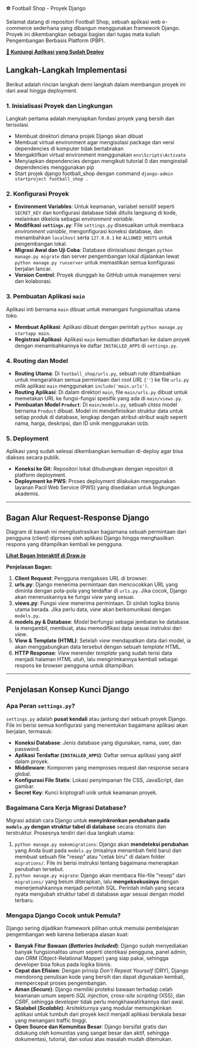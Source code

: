 ⚽ Football Shop - Proyek Django

Selamat datang di repositori Football Shop, sebuah aplikasi web e-commerce sederhana yang dibangun menggunakan framework Django. Proyek ini dikembangkan sebagai bagian dari tugas mata kuliah Pengembangan Berbasis Platform (PBP).

**[🔗 Kunjungi Aplikasi yang Sudah Deploy](https://prasetya-surya-footballshop.pbp.cs.ui.ac.id/)**

## Langkah-Langkah Implementasi

Berikut adalah rincian langkah demi langkah dalam membangun proyek ini dari awal hingga deployment.

### 1. Inisialisasi Proyek dan Lingkungan
Langkah pertama adalah menyiapkan fondasi proyek yang bersih dan terisolasi.
- Membuat direktori dimana projek Django akan dibuat
- Membuat virtual environment agar mengisolasi package dan versi dependencies di komputer tidak bertabrakan
- Mengaktifkan virtual environment menggunakan `env\Scripts\Activate`
- Menyiapkan dependencies dengan mengikuti tutorial 0 dan menginstall dependencies menggunakan pip
- Start projek django football_shop dengan command `django-admin startproject football_shop .`

### 2. Konfigurasi Proyek
- **Environment Variables**: Untuk keamanan, variabel sensitif seperti `SECRET_KEY` dan konfigurasi database tidak ditulis langsung di kode, melainkan dikelola sebagai *environment variable*.
- **Modifikasi `settings.py`**: File `settings.py` disesuaikan untuk membaca *environment variable*, mengonfigurasi koneksi database, dan menambahkan `localhost` serta `127.0.0.1` ke `ALLOWED_HOSTS` untuk pengembangan lokal.
- **Migrasi Awal dan Uji Coba**: Database diinisialisasi dengan `python manage.py migrate` dan server pengembangan lokal dijalankan lewat `python manage.py runserver` untuk memastikan semua konfigurasi berjalan lancar.
- **Version Control**: Proyek diunggah ke GitHub untuk manajemen versi dan kolaborasi.

### 3. Pembuatan Aplikasi `main`
Aplikasi inti bernama `main` dibuat untuk menangani fungsionalitas utama toko.
- **Membuat Aplikasi**: Aplikasi dibuat dengan perintah `python manage.py startapp main`.
- **Registrasi Aplikasi**: Aplikasi `main` kemudian didaftarkan ke dalam proyek dengan menambahkannya ke daftar `INSTALLED_APPS` di `settings.py`.

### 4. Routing dan Model
- **Routing Utama**: Di `football_shop/urls.py`, sebuah rute ditambahkan untuk mengarahkan semua permintaan dari *root URL* (`''`) ke file `urls.py` milik aplikasi `main` menggunakan `include('main.urls')`.
- **Routing Aplikasi**: Di dalam direktori `main`, file `main/urls.py` dibuat untuk memetakan URL ke fungsi-fungsi spesifik yang ada di `main/views.py`.
- **Pembuatan Model `Product`**: Di `main/models.py`, sebuah *class* model bernama `Product` dibuat. Model ini mendefinisikan struktur data untuk setiap produk di database, lengkap dengan atribut-atribut wajib seperti nama, harga, deskripsi, dan ID unik menggunakan `UUID`.

### 5. Deployment
Aplikasi yang sudah selesai dikembangkan kemudian di-deploy agar bisa diakses secara publik.
- **Koneksi ke Git**: Repositori lokal dihubungkan dengan repositori di platform deployment.
- **Deployment ke PWS**: Proses deployment dilakukan menggunakan layanan Pacil Web Service (PWS) yang disediakan untuk lingkungan akademis.

---

## Bagan Alur Request-Response Django

Diagram di bawah ini mengilustrasikan bagaimana sebuah permintaan dari pengguna (client) diproses oleh aplikasi Django hingga menghasilkan respons yang ditampilkan kembali ke pengguna.


**[Lihat Bagan Interaktif di Draw.io](https://viewer.diagrams.net/?tags=%7B%7D&lightbox=1&highlight=0000ff&edit=_blank&layers=1&nav=1&title=Untitled%20Diagram.drawio&dark=auto#R%3Cmxfile%3E%3Cdiagram%20name%3D%22Page-1%22%20id%3D%22Ofzp7qnNFB__w1OHay2N%22%3E3ZpZd5s6EMc%2FDY%2FxAYnNj3Hc3D40PW3T05s8yqBg3bK4LF766e%2FISAaBbajX1C8JGi2gv2Z%2BGinR8EO0%2FCcls%2BlT4tNQQ7q%2F1PBYQ8hABoZf3LIqLY5tlYYgZb5oVBme2W8qjLqwFsynmdIwT5IwZzPV6CVxTL1csZE0TRZqs7ckVN86IwFtGZ49Erat%2FzI%2Fn5ZW19Ir%2B0fKgql8s6GLmojIxsKQTYmfLGom%2FEHDD2mS5OVTtHygIRdP6lL2e9xRu%2FmwlMZ5nw5fvfsfevb5%2B8vYeL4bzaavtvP1TowyJ2EhJqwhO4TxRj6bw2PAH4s0zAazlayBV9QqxeTylVQsTYrYp%2FylOlQvpiynzzPi8doF%2BAjYpnkUQsnY9J7TNKfLnfMyNmqBm9EkonkKH6OLDpYUWHiYMRTlRbVehmwzra2VLWxEuEiwGbpSER6EkH8gKuoj6lqEd6qooyqKnWsriluKRpw0pVdeWS1XFcu0ri2W2cf95owuDgpq4yKiGvZ7C%2BphH1UfQsYniB5HfOehaU914fWwn9GLKIvlBiyU7euu7rmENawtyjYFiv17vplDyQtJljFP1UWNeVAiXb3wwsA0HWl4BcOdPtAdJC3jZb3DeFUvfaEpg%2FnBEpbG8pOo38oWGrrDZydF6tFuT8pJGtC8a29ur2Ntoawt6yRtKQ1Jzubq525bPPGGLwnjnivdxBw2ArAZWOU0Ra962tEYqLmZGE5joFKH1kBrX9pM%2Bwj3svsE7jf6q6BZ3jdewQ0%2BkQmkuooXkpAFMXdRcAnuOCMeqAxyyXtRETHf52OMUpqx32SyHo9714zPfq2HNdKs8b5IF4mu6Kxt0su6J%2B6Js51cgNBApuMqa4VO4kqNDsnbW0bPs9Tu2Uhi1CmiD6wuhCxZ%2FlJ7rvWCUtWJF2SfExJGHpS6CGNelTCNxAnhQwmDG4RpblXnJkw7NXiisZd4yU8Sgx2OTxqPUptEfDsvf4IFGhXxf8VPePwB2diNUMbdSxnYfzHGagJynDedHyto2yH5OKxIPGyQ8CoZsxMPtaQGWQqNOlh0Qq6YPbmCr8kV1LgPwOhArqBG5oIunLlIN1O5EpBowtZ3bCQnt8GMjhMLMEN31cTkznn30Nh2Cj%2FVqcZ1VAIMhp0JybYzTYUhp84hfS%2BHTogT%2FDekKU0KYOtAnOAml%2FQL46R9zn6i0QR8Aozj24HJDm%2Bpjjm67RyJDzGWozIJI3WA88EF%2F1lGEicxX40MHCw%2FDDjDIVKB4x52i7L1XLQXN%2BuPfmRcn1PjB%2F0N%2BDF1lRqmcSB%2BNvfSEj%2FNC50z40dGx%2F57GJ7gBGRSxEF5diqTHN3neQ8vf%2Fz%2B9GnXJU1rMGmapE3LLd7v4P1ZFAcfkotwmvudC4Bu2%2BXdqbIo3XBUqFmQZZ71argTNcOrZjq7%2FpB67MHJMC%2BMGmdPpvONZrMkzuiNBL3dGfSuPDtdI8yhWP2HQ9m8%2Bj8R%2FOF%2F%3C%2Fdiagram%3E%3C%2Fmxfile%3E)**

**Penjelasan Bagan:**
1.  **Client Request**: Pengguna mengakses URL di browser.
2.  **urls.py**: Django menerima permintaan dan mencocokkan URL yang diminta dengan pola-pola yang terdaftar di `urls.py`. Jika cocok, Django akan meneruskannya ke fungsi *view* yang sesuai.
3.  **views.py**: Fungsi *view* menerima permintaan. Di sinilah logika bisnis utama berada. Jika perlu data, *view* akan berkomunikasi dengan `models.py`.
4.  **models.py & Database**: *Model* berfungsi sebagai jembatan ke database. Ia mengambil, membuat, atau memodifikasi data sesuai instruksi dari *view*.
5.  **View & Template (HTML)**: Setelah *view* mendapatkan data dari model, ia akan menggabungkan data tersebut dengan sebuah *template* HTML.
6.  **HTTP Response**: *View* merender *template* yang sudah terisi data menjadi halaman HTML utuh, lalu mengirimkannya kembali sebagai respons ke browser pengguna untuk ditampilkan.

---

## Penjelasan Konsep Kunci Django

### Apa Peran `settings.py`?
`settings.py` adalah **pusat kendali** atau jantung dari sebuah proyek Django. File ini berisi semua konfigurasi yang menentukan bagaimana aplikasi akan berjalan, termasuk:
- **Koneksi Database**: Jenis database yang digunakan, nama, user, dan password.
- **Aplikasi Terdaftar (`INSTALLED_APPS`)**: Daftar semua aplikasi yang aktif dalam proyek.
- **Middleware**: Komponen yang memproses request dan response secara global.
- **Konfigurasi File Statis**: Lokasi penyimpanan file CSS, JavaScript, dan gambar.
- **Secret Key**: Kunci kriptografi unik untuk keamanan proyek.

### Bagaimana Cara Kerja Migrasi Database?
Migrasi adalah cara Django untuk **menyinkronkan perubahan pada `models.py` dengan struktur tabel di database** secara otomatis dan terstruktur. Prosesnya terdiri dari dua langkah utama:
1.  `python manage.py makemigrations`: Django akan **mendeteksi perubahan** yang Anda buat pada `models.py` (misalnya menambah field baru) dan membuat sebuah file "resep" atau "cetak biru" di dalam folder `migrations/`. File ini berisi instruksi tentang bagaimana menerapkan perubahan tersebut.
2.  `python manage.py migrate`: Django akan membaca file-file "resep" dari `migrations/` yang belum diterapkan, lalu **mengeksekusinya** dengan menerjemahkannya menjadi perintah SQL. Perintah inilah yang secara nyata mengubah struktur tabel di database agar sesuai dengan model terbaru.

### Mengapa Django Cocok untuk Pemula?
Django sering dijadikan framework pilihan untuk memulai pembelajaran pengembangan web karena beberapa alasan kuat:
- **Banyak Fitur Bawaan (*Batteries Included*)**: Django sudah menyediakan banyak fungsionalitas umum seperti otentikasi pengguna, panel admin, dan ORM (Object-Relational Mapper) yang siap pakai, sehingga developer bisa fokus pada logika bisnis.
- **Cepat dan Efisien**: Dengan prinsip *Don't Repeat Yourself* (DRY), Django mendorong penulisan kode yang bersih dan dapat digunakan kembali, mempercepat proses pengembangan.
- **Aman (*Secure*)**: Django memiliki proteksi bawaan terhadap celah keamanan umum seperti *SQL injection*, *cross-site scripting* (XSS), dan *CSRF*, sehingga developer tidak perlu mengkhawatirkannya dari awal.
- **Skalabel (*Scalable*)**: Arsitekturnya yang modular memungkinkan aplikasi untuk tumbuh dari proyek kecil menjadi aplikasi berskala besar yang menangani traffic tinggi.
- **Open Source dan Komunitas Besar**: Django bersifat gratis dan didukung oleh komunitas yang sangat besar dan aktif, sehingga dokumentasi, tutorial, dan solusi atas masalah mudah ditemukan.